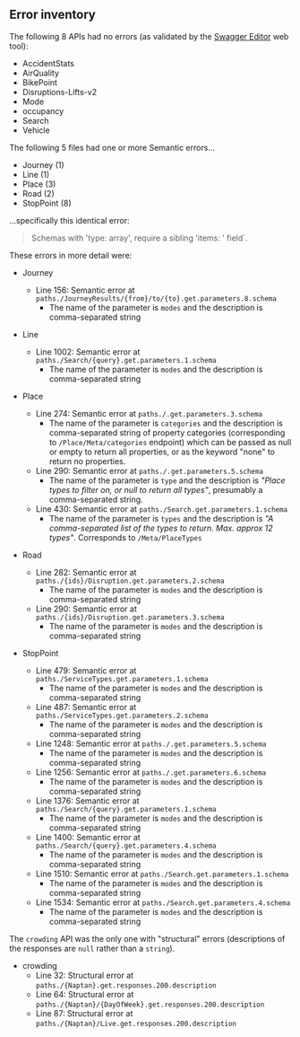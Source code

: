 ## Error inventory

The following 8 APIs had no errors
(as validated by the [Swagger Editor](https://editor.swagger.io/) web tool):

- AccidentStats
- AirQuality
- BikePoint
- Disruptions-Lifts-v2
- Mode
- occupancy
- Search
- Vehicle

The following 5 files had one or more Semantic errors...

- Journey (1)
- Line (1)
- Place (3)
- Road (2)
- StopPoint (8)

...specifically this identical error:

> Schemas with 'type: array', require a sibling 'items: ' field`.

These errors in more detail were:

- Journey
  - Line 156: Semantic error at `paths./JourneyResults/{from}/to/{to}.get.parameters.8.schema`
    - The name of the parameter is `modes` and the description is comma-separated string
  
- Line
  - Line 1002: Semantic error at `paths./Search/{query}.get.parameters.1.schema`
    - The name of the parameter is `modes` and the description is comma-separated string
  
- Place
  - Line 274: Semantic error at `paths./.get.parameters.3.schema`
    - The name of the parameter is `categories` and the description is comma-separated string
      of property categories (corresponding to `/Place/Meta/categories` endpoint)
      which can be passed as null or empty to return all properties,
      or as the keyword "none" to return no properties.
  - Line 290: Semantic error at `paths./.get.parameters.5.schema`
    - The name of the parameter is `type` and the description is
      _"Place types to filter on, or null to return all types"_,
      presumably a comma-separated string.
  - Line 430: Semantic error at `paths./Search.get.parameters.1.schema`
    - The name of the parameter is `types` and the description is
      _"A comma-separated list of the types to return. Max. approx 12 types"_.
      Corresponds to `/Meta/PlaceTypes`
  
- Road
  - Line 282: Semantic error at `paths./{ids}/Disruption.get.parameters.2.schema`
    - The name of the parameter is `modes` and the description is comma-separated string
  - Line 290: Semantic error at `paths./{ids}/Disruption.get.parameters.3.schema`
    - The name of the parameter is `modes` and the description is comma-separated string
  
- StopPoint
  - Line 479: Semantic error at `paths./ServiceTypes.get.parameters.1.schema`
    - The name of the parameter is `modes` and the description is comma-separated string
  - Line 487: Semantic error at `paths./ServiceTypes.get.parameters.2.schema`
    - The name of the parameter is `modes` and the description is comma-separated string
  - Line 1248: Semantic error at `paths./.get.parameters.5.schema`
    - The name of the parameter is `modes` and the description is comma-separated string
  - Line 1256: Semantic error at `paths./.get.parameters.6.schema`
    - The name of the parameter is `modes` and the description is comma-separated string
  - Line 1376: Semantic error at `paths./Search/{query}.get.parameters.1.schema`
    - The name of the parameter is `modes` and the description is comma-separated string
  - Line 1400: Semantic error at `paths./Search/{query}.get.parameters.4.schema`
    - The name of the parameter is `modes` and the description is comma-separated string
  - Line 1510: Semantic error at `paths./Search.get.parameters.1.schema`
    - The name of the parameter is `modes` and the description is comma-separated string
  - Line 1534: Semantic error at `paths./Search.get.parameters.4.schema`
    - The name of the parameter is `modes` and the description is comma-separated string

The `crowding` API was the only one with "structural" errors
(descriptions of the responses are `null` rather than a `string`).

- crowding
  - Line 32: Structural error at `paths./{Naptan}.get.responses.200.description`
  - Line 64: Structural error at `paths./{Naptan}/{DayOfWeek}.get.responses.200.description`
  - Line 87: Structural error at `paths./{Naptan}/Live.get.responses.200.description` 
